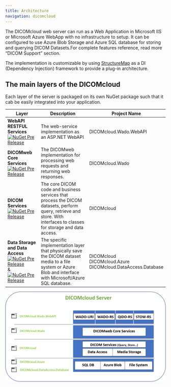 ```yaml
---
title: Architecture
navigation: dicomcloud
---
```


The DICOMcloud web server can run as a Web Application in Microsoft IIS or Microsoft Azure WebApp with no infrastructure to setup. It can be configured to use Azure Blob Storage and Azure SQL database for storing and querying DICOM Datasets.For complete features reference, read more “DICOM Support” section.

The implementation is customizable by using [StructureMap](https://github.com/structuremap/structuremap) as a DI (Dependency Injection) framework to provide a plug-in architecture.

## The main layers of the DICOMcloud

Each layer of the server is packaged on its own NuGet package such that it cab be easily integrated into your application.

| Layer | Description | Project Name |
| --- | --- | --- |
| **WebAPI RESTFUL Services** [![NuGet Pre Release](https://img.shields.io/nuget/vpre/DICOMcloud.Wado.WebApi.svg)](https://www.nuget.org/packages/DICOMcloud.Wado.WebApi/)| The web-service implementation as an ASP.NET WebAPI | DICOMcloud.Wado.WebAPI |
| **DICOMweb Core Services** [![NuGet Pre Release](https://img.shields.io/nuget/vpre/DICOMcloud.Wado.svg)](https://www.nuget.org/packages/DICOMcloud.Wado/) | The DICOMweb implementation for processing web requests and returning web responses. | DICOMcloud.Wado |
| **DICOM Services** [![NuGet Pre Release](https://img.shields.io/nuget/vpre/DICOMcloud.svg)](https://www.nuget.org/packages/DICOMcloud/) | The core DICOM code and business services that process the DICOM datasets, perform query, retrieve and store. With interfaces to classes for storage and data access. | DICOMcloud |
| **Data Storage and Data Access** [![NuGet Pre Release](https://img.shields.io/nuget/vpre/DICOMcloud.DataAccess.Database.svg)](https://www.nuget.org/packages/DICOMcloud.DataAccess.Database/) & [![NuGet Pre Release](https://img.shields.io/nuget/vpre/DICOMcloud.Azure.svg)](https://www.nuget.org/packages/DICOMcloud.Azure/)| The specific implementation layer that physically save the DICOM dataset media to a file system or Azure Blob and interface with Microsoft/Azure SQL database. | DICOMcloud<br>DICOMcloud.Azure<br>DICOMcloud.DataAccess.Database |

![DICOMcloud Architecture](https://raw.githubusercontent.com/DICOMcloud/DICOMcloud/master/Resources/Docs/DICOMcloud-Arch..png)